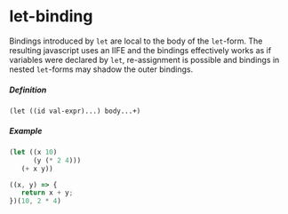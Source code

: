 # let-binding

Bindings introduced by `let` are local to the body of the `let`-form. 
The resulting javascript uses an IIFE and the bindings effectively works
as if variables were declared by `let`, re-assignment is possible and
bindings in nested `let`-forms may shadow the outer bindings.

##### Definition
```
(let ((id val-expr)...) body...+)
```

##### Example
```lisp
(let ((x 10)
      (y (* 2 4)))
   (+ x y))
```

```js
((x, y) => {
   return x + y;
})(10, 2 * 4)
```
